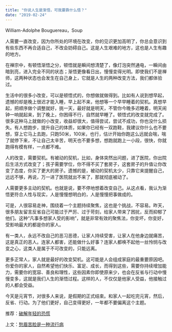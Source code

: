 ```yaml
---
title: "你说人生是渐悟，可我要靠什么悟？"
date: "2019-02-24"
---
```


William-Adolphe Bouguereau，Soup

人需要一直改变，因为你所处的环境在改变，你的见识更加高明了，你总会意识到有些东西不再合适自己，不改会妨碍自己。这是人生艰难的地方，这也是人生有趣的地方。

在禅宗中，有顿悟渐悟之分，顿悟就是瞬间想清楚了，像灯泡突然通电，一瞬间由暗到亮，进入完全不同的状态；渐悟更像看日出，慢慢变得光明。即使我们不是禅师，这两种状态也会发生在自己身上，它就是人生的两种改变方法，我们都体验过。

生活中的很多小改变，可以是顿悟式的，你想做就做得到。比如有人说到想早起，遗憾的却是晚上很迟才能入睡，早上起不来，他想等一个早早睡着的契机。真想早起，把顺序做个调整就好，挑一天，最好就是明天，不管你今晚多迟睡着，明天闹钟一响就起来，到了晚上，你困得不行，自然就早睡了。顿悟式的改变就完成了。很多这种马上就做的小改变，收益却很大，值得尝试，尝试不成功，你也没什么损失。有人想跑步，提升自己的体质，如果你已经有一双跑鞋，我建议你什么也不要想，穿上它马上去跑，只跑50米，100米，也行，估计开始你跑这么远就会喘，喘了就停下来，不让自己太辛苦，明天也不要多想，想跑就跑上一小段，很快，你就跑得有模有样，一点都不难。

人的改变，需要契机。有被动的契机，比如，身体突然出问题，进了医院，你出院后生活方式改变了；孩子需要学位，你不得不买了套房子，这套房子的升值让你改变了态度，你买了更大的房子。遗憾的是，被动的契机太少，只靠它来提醒自己，远远不够，再说，万一进了医院就出不来了，那就彻底被动了。

人需要更多主动的契机。也就是说，要不停地想着改变自己。从这点看，我认为渐悟更符合人性与现实，人是慢慢想明白的，人是慢慢把事做成的。

可是，人很容易走神，围绕着一个主题持续聚焦，这也是个挑战，不容易。昨天，很多朋友留言反省自己可能过于严厉、过于苛刻，给家人带来了困扰，反而抑郁了他们。这种“凡事多想家人受的影响”，就是非常有效的聚焦法，你变坏，你变好，受影响最大的都是你的家人。

有一类人，永远不改自己的恶习恶德，让家人持续受害，让家人在他身边就痛苦，这是真正的恶人。连家人都害，还能做什么好事？连家人都唤不起他一丝怜悯与改变之心，这类人是属于不可改变的，只能远离。

更多正常人，家人就是最好的改变契机。这可能是人会组成家庭的最重要原因吧。你爱你的家人，自然希望他们快乐、富足、成长，而得到这些，需要你持续增加能力，需要你的宽容、善良和理性，这些因素你即使原来少，也会在反省与行动中慢慢变多，这就是我们人生的渐悟过程。这样的人，不仅仅是他家人受益，他接触过的人都会受益。

今天是元宵节，对很多人来说，是假期的正式结束。和家人一起吃完元宵，然后，反省、行动。为了他们更好，自己变得更好，一年都不要偏离这个主题。

推荐：[破解年轻的恐慌](http://mp.weixin.qq.com/s?__biz=MjM5NDU0Mjk2MQ==&mid=2651625696&idx=1&sn=cf5d011592f14037e05ab364a0981a17&chksm=bd7e1cfe8a0995e86c264d6613035be0ed76c02ccb764e3b4cd172678f6582335aa4603af17c&scene=21#wechat_redirect)

上文：[愁眉苦脸是一种流行病](http://mp.weixin.qq.com/s?__biz=MjM5NDU0Mjk2MQ==&mid=2651632619&idx=1&sn=7079e45cf88ea3959ef0d426fa88ac4f&chksm=bd7e37f58a09bee3e0c993ce9e8b3d995730a78938fb949f9eeb293b73aacd2497aa07730678&scene=21#wechat_redirect)
